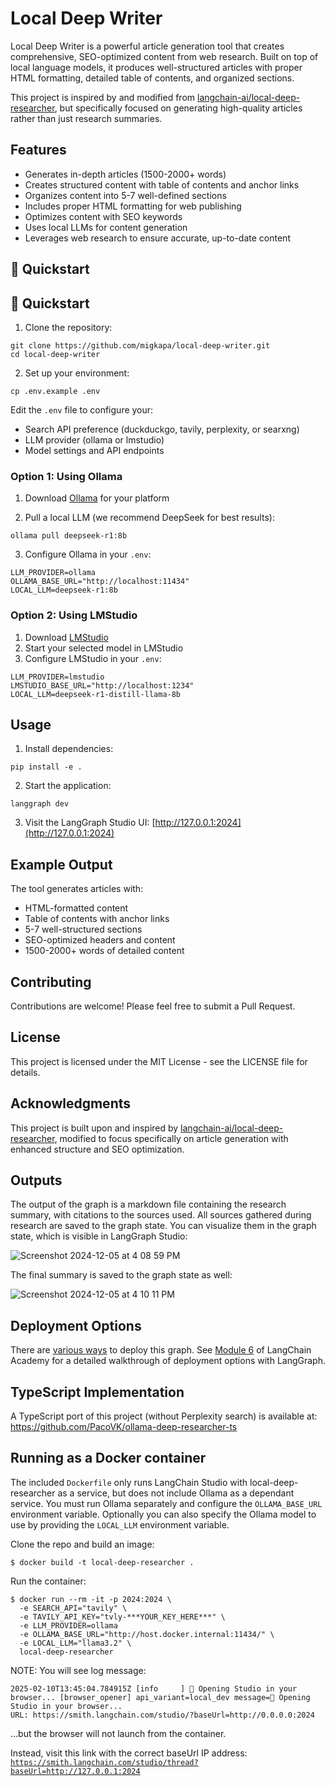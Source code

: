 # Local Deep Writer

Local Deep Writer is a powerful article generation tool that creates comprehensive, SEO-optimized content from web research. Built on top of local language models, it produces well-structured articles with proper HTML formatting, detailed table of contents, and organized sections.

This project is inspired by and modified from [langchain-ai/local-deep-researcher](https://github.com/langchain-ai/local-deep-researcher), but specifically focused on generating high-quality articles rather than just research summaries.

## Features

- Generates in-depth articles (1500-2000+ words)
- Creates structured content with table of contents and anchor links
- Organizes content into 5-7 well-defined sections
- Includes proper HTML formatting for web publishing
- Optimizes content with SEO keywords
- Uses local LLMs for content generation
- Leverages web research to ensure accurate, up-to-date content

## 🚀 Quickstart

## 🚀 Quickstart

1. Clone the repository:
```shell
git clone https://github.com/migkapa/local-deep-writer.git
cd local-deep-writer
```

2. Set up your environment:
```shell
cp .env.example .env
```
Edit the `.env` file to configure your:
- Search API preference (duckduckgo, tavily, perplexity, or searxng)
- LLM provider (ollama or lmstudio)
- Model settings and API endpoints

### Option 1: Using Ollama

1. Download [Ollama](https://ollama.com/download) for your platform

2. Pull a local LLM (we recommend DeepSeek for best results):
```shell
ollama pull deepseek-r1:8b
```

3. Configure Ollama in your `.env`:
```shell
LLM_PROVIDER=ollama
OLLAMA_BASE_URL="http://localhost:11434"
LOCAL_LLM=deepseek-r1:8b
```

### Option 2: Using LMStudio

1. Download [LMStudio](https://lmstudio.ai/)
2. Start your selected model in LMStudio
3. Configure LMStudio in your `.env`:
```shell
LLM_PROVIDER=lmstudio
LMSTUDIO_BASE_URL="http://localhost:1234"
LOCAL_LLM=deepseek-r1-distill-llama-8b
```

## Usage

1. Install dependencies:
```shell
pip install -e .
```

2. Start the application:
```shell
langgraph dev
```

3. Visit the LangGraph Studio UI:
[http://127.0.0.1:2024](http://127.0.0.1:2024)

## Example Output

The tool generates articles with:
- HTML-formatted content
- Table of contents with anchor links
- 5-7 well-structured sections
- SEO-optimized headers and content
- 1500-2000+ words of detailed content

## Contributing

Contributions are welcome! Please feel free to submit a Pull Request.

## License

This project is licensed under the MIT License - see the LICENSE file for details.

## Acknowledgments

This project is built upon and inspired by [langchain-ai/local-deep-researcher](https://github.com/langchain-ai/local-deep-researcher), modified to focus specifically on article generation with enhanced structure and SEO optimization.


## Outputs

The output of the graph is a markdown file containing the research summary, with citations to the sources used. All sources gathered during research are saved to the graph state. You can visualize them in the graph state, which is visible in LangGraph Studio:

![Screenshot 2024-12-05 at 4 08 59 PM](https://github.com/user-attachments/assets/e8ac1c0b-9acb-4a75-8c15-4e677e92f6cb)

The final summary is saved to the graph state as well:

![Screenshot 2024-12-05 at 4 10 11 PM](https://github.com/user-attachments/assets/f6d997d5-9de5-495f-8556-7d3891f6bc96)

## Deployment Options

There are [various ways](https://langchain-ai.github.io/langgraph/concepts/#deployment-options) to deploy this graph. See [Module 6](https://github.com/langchain-ai/langchain-academy/tree/main/module-6) of LangChain Academy for a detailed walkthrough of deployment options with LangGraph.

## TypeScript Implementation

A TypeScript port of this project (without Perplexity search) is available at:
https://github.com/PacoVK/ollama-deep-researcher-ts

## Running as a Docker container

The included `Dockerfile` only runs LangChain Studio with local-deep-researcher as a service, but does not include Ollama as a dependant service. You must run Ollama separately and configure the `OLLAMA_BASE_URL` environment variable. Optionally you can also specify the Ollama model to use by providing the `LOCAL_LLM` environment variable.

Clone the repo and build an image:
```
$ docker build -t local-deep-researcher .
```

Run the container:
```
$ docker run --rm -it -p 2024:2024 \
  -e SEARCH_API="tavily" \ 
  -e TAVILY_API_KEY="tvly-***YOUR_KEY_HERE***" \
  -e LLM_PROVIDER=ollama
  -e OLLAMA_BASE_URL="http://host.docker.internal:11434/" \
  -e LOCAL_LLM="llama3.2" \  
  local-deep-researcher
```

NOTE: You will see log message:
```
2025-02-10T13:45:04.784915Z [info     ] 🎨 Opening Studio in your browser... [browser_opener] api_variant=local_dev message=🎨 Opening Studio in your browser...
URL: https://smith.langchain.com/studio/?baseUrl=http://0.0.0.0:2024
```
...but the browser will not launch from the container.

Instead, visit this link with the correct baseUrl IP address: [`https://smith.langchain.com/studio/thread?baseUrl=http://127.0.0.1:2024`](https://smith.langchain.com/studio/thread?baseUrl=http://127.0.0.1:2024)
